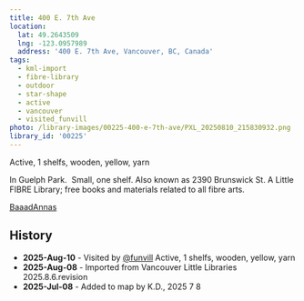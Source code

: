 ```yaml
---
title: 400 E. 7th Ave
location:
  lat: 49.2643509
  lng: -123.0957989
  address: '400 E. 7th Ave, Vancouver, BC, Canada'
tags:
  - kml-import
  - fibre-library
  - outdoor
  - star-shape
  - active
  - vancouver
  - visited_funvill   
photo: /library-images/00225-400-e-7th-ave/PXL_20250810_215830932.png
library_id: '00225'
---
```


Active, 1 shelfs, wooden, yellow, yarn

In Guelph Park.  Small, one shelf. Also known as 2390 Brunswick St. A Little FIBRE Library; free books and materials related to all fibre arts.

[BaaadAnnas](https://BaaadAnnas.com)

## History

- **2025-Aug-10** - Visited by [@funvill](https://blog.abluestar.com) Active, 1 shelfs, wooden, yellow, yarn
- **2025-Aug-08** - Imported from Vancouver Little Libraries 2025.8.6.revision
- **2025-Jul-08** - Added to map by K.D., 2025 7 8
